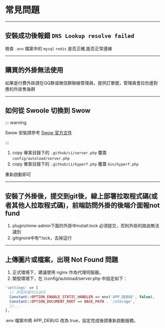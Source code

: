 # 常見問題

---

## 安裝成功後報錯 `DNS Lookup resolve failed`

檢查 `.env` 檔案中的 `mysql` `redis` 是否正確,能否正常連線

---

## 購買的外掛無法使用

如果是付費外掛請在QQ群或微信群聯絡管理員，提供訂單號，管理員會拉你進對應的外掛售後群

---



## 如何從 Swoole 切換到 Swow

::: warning

Swow 安裝請參考 [Swow 官方文件](https://docs.toast.run/swow-blog/chs/init.html#%E6%94%AF%E6%8C%81%E7%9A%84%E6%93%8D%E4%BD%9C%E7%B3%BB%E7%BB%9F) 

:::

1. copy 專案目錄下的 `.github/ci/server.php` 覆蓋 `config/autoload/server.php`
2. copy 專案目錄下的 `.github/ci/hyperf.php` 覆蓋 `bin/hyperf.php`

重新啟動即可

---


## 安裝了外掛後，提交到git後，線上部署拉取程式碼(或者其他人拉取程式碼)，前端訪問外掛的後端介面報not fund

1. plugin/mine-admin下面的外掛中install.lock 必須提交，否則外掛的路由無法識別
2. gitignore中有*.lock，去掉這行


---


## 上傳圖片或檔案，出現 Not Found 問題

1. 正式環境下，建議使用 nginx 作為代理伺服器。
2. 開發環境下，在 /config/autoload/server.php 中設定如下：
```php
'settings' => [
  // 开启外部可以访问
  Constant::OPTION_ENABLE_STATIC_HANDLER => env('APP_DEBUG', false),
  Constant::OPTION_DOCUMENT_ROOT => BASE_PATH . '/storage',
  //...
],
```
.env 檔案中將 APP_DEBUG 改為 true，設定完成後請重新啟動服務。